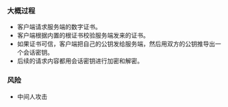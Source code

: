 ### 大概过程
- 客户端请求服务端的数字证书。
- 客户端根据内置的根证书校验服务端发来的证书。
- 如果证书可信，客户端把自己的公钥发给服务端，然后用双方的公钥推导出一个会话密钥。
- 后续的请求内容都用会话密钥进行加密和解密。

### 风险
- 中间人攻击